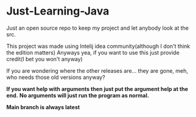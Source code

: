 # Just-Learning-Java
Just an open source repo to keep my project and let anybody look at the src.

This project was made using Intelij idea community(although I don't think the edition matters)
Anyways yea, if you want to use this just provide credit(I bet you won't anyway)

If you are wondering where the other releases are... they are gone, meh, who needs those old versions anyway?


**If you want help with arguments then just put the argument help at the end.**
**No arguments will just run the program as normal.**


**Main branch is always latest**
